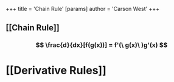 +++
 title = 'Chain Rule'
[params]
	author = 'Carson West'
+++
## [[Chain Rule]] 
###  $$ \frac{d}{dx}[f(g(x))] = f'(\ g(x)\ )g'(x) $$  


# [[Derivative Rules]]